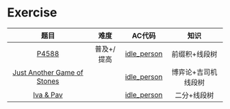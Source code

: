 Exercise
=================
|题目|难度|AC代码|知识|
|:-:|:-:|:-:|:-:|
|[P4588](https://www.luogu.com.cn/problem/P4588)|普及+/提高|[idle_person](https://www.luogu.com.cn/record/122054122)|前缀积+线段树|
|[Just Another Game of Stones](https://codeforces.com/group/a15Z3BoCvW/contest/473006/problem/J)||[idle_person](https://www.luogu.com.cn/paste/vpb1l9fc)|博弈论+吉司机线段树|
|[ Iva & Pav](https://codeforces.com/contest/1878/problem/E)||[idle_person](https://www.luogu.com.cn/paste/6amzvq8x)|二分+线段树|